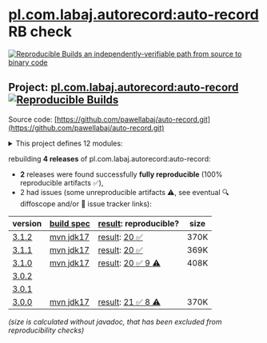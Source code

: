 [pl.com.labaj.autorecord:auto-record](https://central.sonatype.com/artifact/pl.com.labaj.autorecord/auto-record/versions) RB check
=======

[![Reproducible Builds](https://reproducible-builds.org/images/logos/rb.svg) an independently-verifiable path from source to binary code](https://reproducible-builds.org/)

## Project: [pl.com.labaj.autorecord:auto-record](https://central.sonatype.com/artifact/pl.com.labaj.autorecord/auto-record/versions) [![Reproducible Builds](https://img.shields.io/endpoint?url=https://raw.githubusercontent.com/jvm-repo-rebuild/reproducible-central/master/content/pl/com/labaj/autorecord/auto-record/badge.json)](https://github.com/jvm-repo-rebuild/reproducible-central/blob/master/content/pl/com/labaj/autorecord/auto-record/README.md)

Source code: [https://github.com/pawellabaj/auto-record.git](https://github.com/pawellabaj/auto-record.git)

<details><summary>This project defines 12 modules:</summary>

* [pl.com.labaj.autorecord:arice-api](https://central.sonatype.com/artifact/pl.com.labaj.autorecord/arice-api/3.1.2)
* [pl.com.labaj.autorecord:arice-extension](https://central.sonatype.com/artifact/pl.com.labaj.autorecord/arice-extension/3.1.2)
* [pl.com.labaj.autorecord:arice-project](https://central.sonatype.com/artifact/pl.com.labaj.autorecord/arice-project/3.1.2)
* [pl.com.labaj.autorecord:arice-tests](https://central.sonatype.com/artifact/pl.com.labaj.autorecord/arice-tests/3.1.2)
* [pl.com.labaj.autorecord:arice-utils](https://central.sonatype.com/artifact/pl.com.labaj.autorecord/arice-utils/3.1.2)
* [pl.com.labaj.autorecord:auto-record](https://central.sonatype.com/artifact/pl.com.labaj.autorecord/auto-record/3.1.2)
* [pl.com.labaj.autorecord:auto-record-api](https://central.sonatype.com/artifact/pl.com.labaj.autorecord/auto-record-api/3.1.2)
* [pl.com.labaj.autorecord:auto-record-project](https://central.sonatype.com/artifact/pl.com.labaj.autorecord/auto-record-project/3.1.2)
* [pl.com.labaj.autorecord:auto-record-tests](https://central.sonatype.com/artifact/pl.com.labaj.autorecord/auto-record-tests/3.1.2)
* [pl.com.labaj.autorecord:auto-record-utils](https://central.sonatype.com/artifact/pl.com.labaj.autorecord/auto-record-utils/3.1.2)
* [pl.com.labaj.autorecord:doc-examples](https://central.sonatype.com/artifact/pl.com.labaj.autorecord/doc-examples/3.1.2)
* [pl.com.labaj.autorecord:mvn-aggregation](https://central.sonatype.com/artifact/pl.com.labaj.autorecord/mvn-aggregation/3.1.2)
</details>

rebuilding **4 releases** of pl.com.labaj.autorecord:auto-record:
- **2** releases were found successfully **fully reproducible** (100% reproducible artifacts :white_check_mark:),
- 2 had issues (some unreproducible artifacts :warning:, see eventual :mag: diffoscope and/or :memo: issue tracker links):

| version | [build spec](/BUILDSPEC.md) | [result](https://reproducible-builds.org/docs/jvm/): reproducible? | size |
| -- | --------- | ------ | -- |
| [3.1.2](https://central.sonatype.com/artifact/pl.com.labaj.autorecord/auto-record/3.1.2/pom) | [mvn jdk17](auto-record-3.1.2.buildspec) | [result](auto-record-project-3.1.2.buildinfo): [20 :white_check_mark: ](auto-record-project-3.1.2.buildcompare) | 370K |
| [3.1.1](https://central.sonatype.com/artifact/pl.com.labaj.autorecord/auto-record/3.1.1/pom) | [mvn jdk17](auto-record-3.1.1.buildspec) | [result](auto-record-project-3.1.1.buildinfo): [20 :white_check_mark: ](auto-record-project-3.1.1.buildcompare) | 369K |
| [3.1.0](https://central.sonatype.com/artifact/pl.com.labaj.autorecord/auto-record/3.1.0/pom) | [mvn jdk17](auto-record-3.1.0.buildspec) | [result](auto-record-project-3.1.0.buildinfo): [20 :white_check_mark:  9 :warning:](auto-record-project-3.1.0.buildcompare) | 408K |
| [3.0.2](https://central.sonatype.com/artifact/pl.com.labaj.autorecord/auto-record/3.0.2/pom) | | | |
| [3.0.1](https://central.sonatype.com/artifact/pl.com.labaj.autorecord/auto-record/3.0.1/pom) | | | |
| [3.0.0](https://central.sonatype.com/artifact/pl.com.labaj.autorecord/auto-record/3.0.0/pom) | [mvn jdk17](auto-record-3.0.0.buildspec) | [result](auto-record-project-3.0.0.buildinfo): [21 :white_check_mark:  8 :warning:](auto-record-project-3.0.0.buildcompare) | 370K |

<i>(size is calculated without javadoc, that has been excluded from reproducibility checks)</i>
